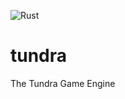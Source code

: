 ![Rust](https://github.com/TundraEngine/tundra/workflows/Rust/badge.svg)

# tundra
The Tundra Game Engine
